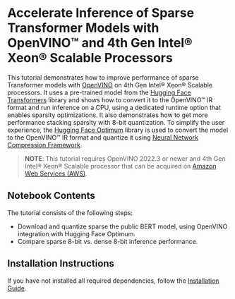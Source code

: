 # Accelerate Inference of Sparse Transformer Models with OpenVINO™ and 4th Gen Intel&reg; Xeon&reg; Scalable Processors

This tutorial demonstrates how to improve performance of sparse Transformer models with [OpenVINO](https://docs.openvino.ai/) on 4th Gen Intel&reg; Xeon&reg; Scalable processors. It uses a pre-trained model from the [Hugging Face Transformers](https://huggingface.co/transformers/) library and shows how to convert it to the OpenVINO™ IR format and run inference on a CPU, using a dedicated runtime option that enables sparsity optimizations. It also demonstrates how to get more performance stacking sparsity with 8-bit quantization. To simplify the user experience, the [Hugging Face Optimum](https://huggingface.co/docs/optimum) library is used to convert the model to the OpenVINO™ IR format and quantize it using [Neural Network Compression Framework](https://github.com/openvinotoolkit/nncf).

>**NOTE**: This tutorial requires OpenVINO 2022.3 or newer and 4th Gen Intel&reg; Xeon&reg; Scalable processor that can be acquired on [Amazon Web Services (AWS)](https://aws.amazon.com/ec2/instance-types/r7iz/).

## Notebook Contents

The tutorial consists of the following steps:

- Download and quantize sparse the public BERT model, using OpenVINO integration with Hugging Face Optimum.
- Compare sparse 8-bit vs. dense 8-bit inference performance.

## Installation Instructions

If you have not installed all required dependencies, follow the [Installation Guide](../../README.md).